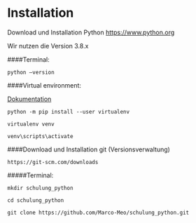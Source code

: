 # Installation


Download und Installation Python
https://www.python.org

Wir nutzen die Version 3.8.x

####Terminal: 

`python –version`

####Virtual environment:

[Dokumentation](https://virtualenv.pypa.io/en/stable/index.html)

`python -m pip install --user virtualenv`

`virtualenv venv`

`venv\scripts\activate`

####Download und Installation git (Versionsverwaltung)

`https://git-scm.com/downloads`

#####Terminal:

`mkdir schulung_python`

`cd schulung_python`

`git clone https://github.com/Marco-Meo/schulung_python.git
`

